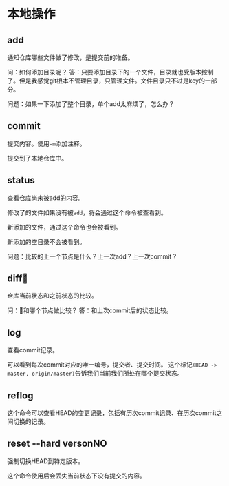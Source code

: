# 本地操作
## add 

通知仓库哪些文件做了修改，是提交前的准备。

问：如何添加目录呢？
答：只要添加目录下的一个文件，目录就也受版本控制了。但是我感觉git根本不管理目录，只管理文件。文件目录只不过是key的一部分。

问题：如果一下添加了整个目录，单个add太麻烦了，怎么办？

## commit 

提交内容。使用`-m`添加注释。

提交到了本地仓库中。

## status

查看仓库尚未被add的内容。

修改了的文件如果没有被`add`，将会通过这个命令被查看到。

新添加的文件，通过这个命令也会被看到。

新添加的空目录不会被看到。

问题：比较的上一个节点是什么？上一次add？上一次commit？

## diff
仓库当前状态和之前状态的比较。

问：和哪个节点做比较？
答：和上次commit后的状态比较。

## log
查看commit记录。

可以看到每次commit对应的唯一编号，提交者、提交时间。
这个标记`(HEAD -> master, origin/master)`告诉我们当前我们所处在哪个提交状态。


## reflog

这个命令可以查看HEAD的变更记录，包括有历次commit记录、在历次commit之间切换的记录。

## reset --hard versonNO

强制切换HEAD到特定版本。

这个命令使用后会丢失当前状态下没有提交的内容。
